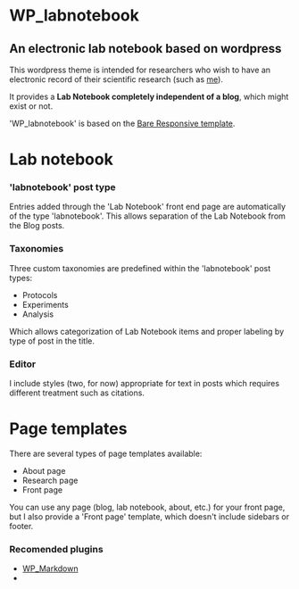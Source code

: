 WP_labnotebook
============
An electronic lab notebook based on wordpress
------------
This wordpress theme is intended for researchers who wish to have an electronic record of their scientific research (such as [me](http://andre-rendeiro.me)).

It provides a **Lab Notebook completely independent of a blog**, which might exist or not.

'WP_labnotebook' is based on the [Bare Responsive template](http://www.hongkiat.com/blog/wordpress-responsive-template/).

# Lab notebook

### 'labnotebook' post type
Entries added through the 'Lab Notebook' front end page are automatically of the type 'labnotebook'. This allows separation of the Lab Notebook from the Blog posts.

### Taxonomies
Three custom taxonomies are predefined within the 'labnotebook' post types:
- Protocols
- Experiments
- Analysis

Which allows categorization of Lab Notebook items and proper labeling by type of post in the title.

### Editor
I include styles (two, for now) appropriate for text in posts which requires different treatment such as citations.

# Page templates
There are several types of page templates available:
- About page
- Research page
- Front page

You can use any page (blog, lab notebook, about, etc.) for your front page, but I also provide a 'Front page' template, which doesn't include sidebars or footer.

### Recomended plugins
- [WP_Markdown](http://wordpress.org/plugins/wp-markdown/screenshots/)
- 